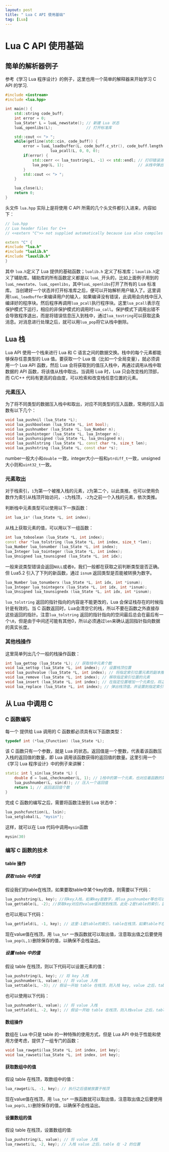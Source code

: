 ```yaml
---
layout: post
title: " Lua C API 使用基础"
tag: [Lua]
---
```

# Lua C API 使用基础

## 简单的解析器例子
参考《学习 Lua 程序设计》的例子，这里也用一个简单的解释器来开始学习 C API 的学习.
``` cpp
#include <iostream>
#include <lua.hpp>

int main() {
    std::string code_buff;
    int error = 0;
    lua_State* L = luaL_newstate(); // 新建 Lua 状态
    luaL_openlibs(L);               // 打开标准库

    std::cout << "> ";
    while(getline(std::cin, code_buff)) {
        error = luaL_loadbuffer(L, code_buff.c_str(), code_buff.length(), "line") || 
					lua_pcall(L, 0, 0, 0);
        if(error) {
            std::cerr << lua_tostring(L, -1) << std::endl; // 打印错误消息
            lua_pop(L, 1);								   // 从栈中弹出错误消息
        }
        std::cout << "> ";
    }

    lua_close(L);
    return 0;
}
```
<!--more-->

头文件 `lua.hpp` 实际上是将使用 C API 所需的几个头文件都引入进来，内容如下：
``` cpp
// lua.hpp
// Lua header files for C++
// <<extern "C">> not supplied automatically because Lua also compiles as C++

extern "C" {
#include "lua.h"
#include "lualib.h"
#include "lauxlib.h"
}
```

其中 `lua.h`定义了 Lua 提供的基础函数；`lualib.h` 定义了标准库；`lauxlib.h`定义了辅助库。辅助库的所有函数定义都是以 `luaL_`开头的，比如上面例子用到的 `luaL_newstate`、`luaL_openlibs`，其中`luaL_openlibs`打开了所有的 Lua 标准库。
当创建好一个状态并打开标准库之后，便可以开始解析用户输入了。这里调用`luaL_loadbuffer`来编译用户的输入，如果编译没有错误，此调用会向栈中压入编译好的程序块。然后程序再调用`lua_pcall`执行程序块。这里`lua_pcall`表示在保护模式下运行，相应的非保护模式的调用时`lua_call`。保护模式下调用出错不会导致程序退出，而是将错误信息压入到栈中，通过`lua_tostring`可以获取这条消息。对消息进行处理之后，就可以用`lua_pop`将它从栈中删除。
## Lua 栈
Lua API 使用一个栈来进行 Lua 和 C 语言之间的数据交换。栈中的每个元素都能够保存任意类型的 Lua 值。要获取一个 Lua 值（比如一个全局变量），就必须调用一个 Lua API 函数，然后 Lua 会将获取到的值压入栈中，再通过调用从栈中取数据的 API 函数，将该值从栈中取出。当调用 Lua 时，Lua 只会改变栈的顶部，而 C/C++ 代码有更高的自由度，可以检索和改变栈任意位置的元素。
### 元素压入
为了将不同类型的数据压入栈中和取出，对应不同类型的压入函数，常用的压入函数有以下几个：
``` cpp
void lua_pushnil (lua_State *L);
void lua_pushboolean (lua_State *L, int bool);
void lua_pushnumber (lua_State *L, lua_Number n);
void lua_pushinteger (lua_State *L, lua_Integer n); 
void lua_pushunsigned (lua_State *L, lua_Unsigned n);
void lua_pushlstring (lua_State *L, const char *s, size_t len);
void lua_pushstring (lua_State *L, const char *s);
```

number一般大小和`double` 一致，integer大小一般和`ptrdiff_t`一致，unsigned大小则和`uint32_t`一致。
### 元素取出
对于栈索引，`1`为第一个被推入栈的元素，`2`为第二个，以此类推。也可以使用负数作为索引从栈顶开始访问，`-1`为栈顶，`-2`为之前一个入栈的元素，依次类推。

判断栈中元素类型可以使用以下一族函数：

``` cpp
int lua_is* (lua_State *L, int index);
```

从栈上获取元素的值，可以用以下一组函数：
``` cpp
int lua_toboolean (lua_State *L, int index); 
const char *lua_tolstring (lua_State *L, int index, size_t *len); 
lua_Number lua_tonumber (lua_State *L, int index); 
lua_Integer lua_tointeger (lua_State *L, int index); 
lua_Unsigned lua_tounsigned (lua_State *L, int idx);
```

一般来说类型错误会返回`NULL`或者`0`，我们一般都在获取之前判断类型是否正确。但 Lua5.2 引入了下列的新函数，通过 `isnum` 返回类型是否能被转换为数字。
``` cpp
lua_Number lua_tonumberx (lua_State *L, int idx, int *isnum); 
lua_Integer lua_tointegerx (lua_State *L, int idx, int *isnum); 
lua_Unsigned lua_tounsignedx (lua_State *L, int idx, int *isnum);
```

`lua_tolstring` 返回的指针指向的内容是不能更改的，Lua 会保证栈存在的时候指针是有效的。当 C 函数返回时，Lua会清空它的栈，所以不要在函数之外直接存这些返回的指针。注意`lua_tolstring` 返回的指针指向的空间最后总会在最后有一个`\0`，但是由于中间还可能有其他0，所以必须通过`len`来确认返回指针指向数据的真实长度。
### 其他栈操作
这里简单列出几个一般的栈操作函数：
``` cpp
int lua_gettop (lua_State *L); // 获取栈中元素个数
void lua_settop (lua_State *L, int index); // 设置栈顶位置
void lua_pushvalue (lua_State *L, int index); // 将指定索引位置元素的副本推入栈中
void lua_remove (lua_State *L, int index); // 移除指定索引位置的元素
void lua_insert (lua_State *L, int index); // 在指定位置增加一个元素位，将之上的元素上移
void lua_replace (lua_State *L, int index); // 弹出栈顶值，并设置到指定索引
```
## 从 Lua 中调用 C
### C 函数编写
每一个 提供给 Lua 调用的 C 函数都必须具有以下函数类型：
```cpp
typedef int (*lua_CFunction) (lua_State *L);
```
该 C 函数只有一个参数，就是 Lua 的状态。返回值是一个整数，代表着该函数压入栈的返回值的数量，即 Lua 调用该函数获得的返回值的数量。这里引用一个《学习 Lua 程序设计》中的例子来讲解：
```cpp
static int l_sin(lua_State *L) {
    double d = luaL_checknumber(L, 1); // 1栈中的第一个元素，也对应着函数的第一个参数
    lua_pushnumber(L, sin(d)); // 压入一个返回值
    return 1; // 返回返回值个数
}
```
完成 C 函数的编写之后，需要将函数注册到 Lua 状态中：
``` cpp
lua_pushcfunction(L, lsin);
lua_setglobal(L, "mysin");
```
这样，就可以在 Lua 代码中调用`mysin`函数
``` lua
mysin(30)
```
### 编写 C 函数的技术
#### table 操作
##### 获取 table 中的值
假设我们的table在栈顶，如果要取table中某个key的值，则需要以下代码：
``` cpp
lua_pushstring(L, key); //将key入栈，如果key是数字，用lua_pushnumber等也可以
lua_gettable(L, -2); //获取key对应的value值并放到栈顶。此处-2是table的索引，因为key现在是栈顶
```
也可以用以下代码：
``` cpp
lua_getfield(L, -1, key); // 这里-1是table的索引，table在栈顶，如果table不在栈顶，则此处应填table的索引位置。
```
现在value值在栈顶，用 `lua_to*` 一族函数就可以取出值，注意取出值之后要使用`lua_pop(L,1)`删除保存的值，以确保不会栈溢出。
##### 设置 table 中的值
假设 table 在栈顶，则以下代码可以设置元素的值：
``` cpp
lua_pushstring(L, key); // 将 key 入栈
lua_pushnumber(L, value); // 将 value 入栈
lua_settable(L, -3); // 假设一开始 table 在栈顶，则入栈 key, value 之后，table 在 -3 的位置，也可以直接指定 table 的位置
```
也可以使用以下代码：
``` cpp
lua_pushnumber(L, value); // 将 value 入栈
lua_setfield(L, -2, key); // 假设一开始 table 在栈顶，则入栈value 之后，table 在 -2 的位置，也可以直接指定 table 的位置
```
#### 数组操作
数组在 Lua 中只是 table 的一种特殊的使用方式，但是 Lua API 中处于性能和使用方便考虑，提供了一组专门的函数：
``` cpp
void lua_rawgeti(lua_State *L, int index, int key);
void lua_rawseti(lua_State *L, int index, int key);
```
#### 获取数组中的值
假设 table 在栈顶，取数组中的值：
``` cpp
lua_rawgeti(L, -1, key); // 执行之后值被放置于栈顶
```
现在value值在栈顶，用 `lua_to*` 一族函数就可以取出值，注意取出值之后要使用`lua_pop(L,1)`删除保存的值，以确保不会栈溢出。
#### 设置数组的值
假设 table 在栈顶，设置数组的值:
``` cpp
lua_pushstring(L, value); // 将 value 入栈
lua_rawseti(L, -2, key); // 入栈 value 之后，table 在 -2 的位置
```
